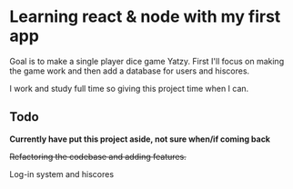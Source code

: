 # Learning react & node with my first app
Goal is to make a single player dice game Yatzy.
First I'll focus on making the game work and then add
a database for users and hiscores.

I work and study full time so giving this project time when I can.

## Todo

**Currently have put this project aside, not sure when/if coming back**

<del>Refactoring the codebase and adding features.</del>

Log-in system and hiscores
